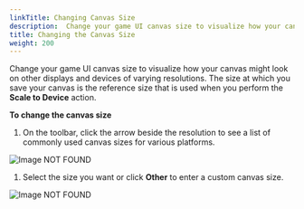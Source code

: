 ```yaml
---
linkTitle: Changing Canvas Size
description:  Change your game UI canvas size to visualize how your canvas might look on other displays and devices of varying resolutions in Open 3D Engine. 
title: Changing the Canvas Size
weight: 200
---
```


Change your game UI canvas size to visualize how your canvas might look on other displays and devices of varying resolutions. The size at which you save your canvas is the reference size that is used when you perform the **Scale to Device** action.

**To change the canvas size**

1. On the toolbar, click the arrow beside the resolution to see a list of commonly used canvas sizes for various platforms.

![Image NOT FOUND](/images/user-guide/interactivity/user-interface/canvases/ui-canvas-change-size.png)

1. Select the size you want or click **Other** to enter a custom canvas size.

![Image NOT FOUND](/images/user-guide/interactivity/user-interface/canvases/ui-canvas-select-size.png)
